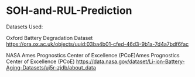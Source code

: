 # SOH-and-RUL-Prediction

Datasets Used:

Oxford Battery Degradation Dataset
https://ora.ox.ac.uk/objects/uuid:03ba4b01-cfed-46d3-9b1a-7d4a7bdf6fac

NASA Ames Prognostics Center of Excellence (PCoE)Ames Prognostics Center of Excellence (PCoE)
https://data.nasa.gov/dataset/Li-ion-Battery-Aging-Datasets/uj5r-zjdb/about_data
